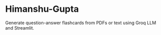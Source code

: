 # Himanshu-Gupta
Generate question-answer flashcards from PDFs or text using Groq LLM and Streamlit.
